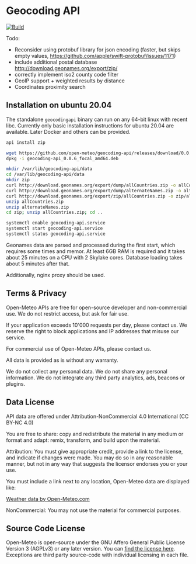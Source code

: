 # Geocoding API

[![Build](https://github.com/open-meteo/geocoding-api/actions/workflows/test.yml/badge.svg)](https://github.com/open-meteo/geocoding-api/actions/workflows/test.yml)

Todo:
- Reconsider using protobuf library for json encoding (faster, but skips empty values, https://github.com/apple/swift-protobuf/issues/1171)
- include additional postal database http://download.geonames.org/export/zip/
- correctly implement iso2 county code filter
- GeoIP support + weighted results by distance
- Coordinates proximity search


## Installation on ubuntu 20.04
The standalone `geocodingapi` binary can run on any 64-bit linux with recent libc. Currently only basic installation instructions for ubuntu 20.04 are available. Later Docker and others can be provided.

```bash
api install zip

wget https://github.com/open-meteo/geocoding-api/releases/download/0.0.6/geocoding-api_0.0.6_focal_amd64.deb
dpkg -i geocoding-api_0.0.6_focal_amd64.deb

mkdir /var/lib/geocoding-api/data
cd /var/lib/geocoding-api/data
mkdir zip
curl http://download.geonames.org/export/dump/allCountries.zip -o allCountries.zip
curl http://download.geonames.org/export/dump/alternateNames.zip -o alternateNames.zip
curl http://download.geonames.org/export/zip/allCountries.zip -o zip/allCountries.zip
unzip allCountries.zip
unzip alternateNames.zip
cd zip; unzip allCountries.zip; cd ..

systemctl enable geocoding-api.service
systemctl start geocoding-api.service
systemctl status geocoding-api.service
```

Geonames data are parsed and processed during the first start, which requires some times and memor. At least 6GB RAM is required and it takes about 25 minutes on a CPU with 2 Skylake cores. Database loading takes about 5 minutes after that.

Additionally, nginx proxy should be used.

## Terms & Privacy
Open-Meteo APIs are free for open-source developer and non-commercial use. We do not restrict access, but ask for fair use.

If your application exceeds 10'000 requests per day, please contact us. We reserve the right to block applications and IP addresses that misuse our service.

For commercial use of Open-Meteo APIs, please contact us.

All data is provided as is without any warranty.

We do not collect any personal data. We do not share any personal information. We do not integrate any third party analytics, ads, beacons or plugins.

## Data License
API data are offered under Attribution-NonCommercial 4.0 International (CC BY-NC 4.0)

You are free to share: copy and redistribute the material in any medium or format and adapt: remix, transform, and build upon the material.

Attribution: You must give appropriate credit, provide a link to the license, and indicate if changes were made. You may do so in any reasonable manner, but not in any way that suggests the licensor endorses you or your use.

You must include a link next to any location, Open-Meteo data are displayed like:

<a href="https://open-meteo.com/">Weather data by Open-Meteo.com</a>

NonCommercial: You may not use the material for commercial purposes.


## Source Code License
Open-Meteo is open-source under the GNU Affero General Public License Version 3 (AGPLv3) or any later version. You can [find the license here](LICENSE). Exceptions are third party source-code with individual licensing in each file.
